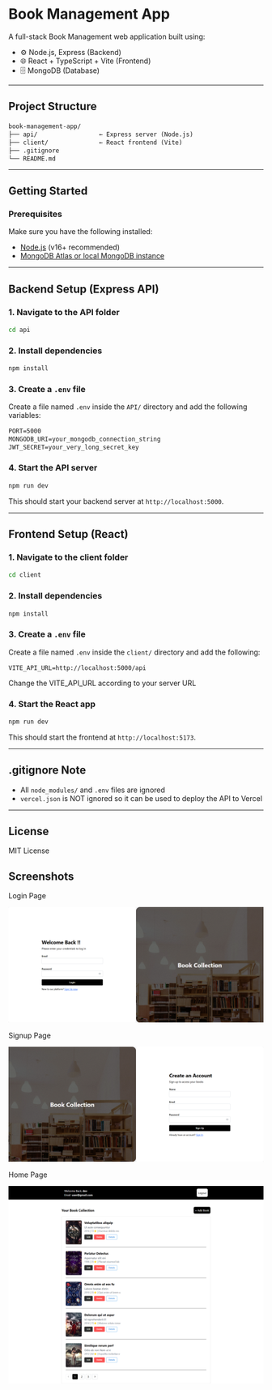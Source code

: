 # Book Management App

A full-stack Book Management web application built using:

- ⚙️ Node.js, Express (Backend)
- 🌐 React + TypeScript + Vite (Frontend)
- 🗄 MongoDB (Database)

---

## Project Structure

```
book-management-app/
├── api/                 ← Express server (Node.js)
├── client/              ← React frontend (Vite)
├── .gitignore
└── README.md
```

---

## Getting Started

### Prerequisites

Make sure you have the following installed:

- [Node.js](https://nodejs.org/) (v16+ recommended)
- [MongoDB Atlas or local MongoDB instance](https://www.mongodb.com/cloud/atlas)

---

## Backend Setup (Express API)

### 1. Navigate to the API folder

```bash
cd api
```

### 2. Install dependencies

```bash
npm install
```

### 3. Create a `.env` file

Create a file named `.env` inside the `API/` directory and add the following variables:

```env
PORT=5000
MONGODB_URI=your_mongodb_connection_string
JWT_SECRET=your_very_long_secret_key
```

### 4. Start the API server

```bash
npm run dev
```

This should start your backend server at `http://localhost:5000`.

---

## Frontend Setup (React)

### 1. Navigate to the client folder

```bash
cd client
```

### 2. Install dependencies

```bash
npm install
```

### 3. Create a `.env` file

Create a file named `.env` inside the `client/` directory and add the following:

```env
VITE_API_URL=http://localhost:5000/api
```
Change the VITE_API_URL according to your server URL

### 4. Start the React app

```bash
npm run dev
```

This should start the frontend at `http://localhost:5173`.

---

## .gitignore Note

- All `node_modules/` and `.env` files are ignored
- `vercel.json` is NOT ignored so it can be used to deploy the API to Vercel

---

## License

MIT License

## Screenshots

Login Page

![alt text](https://github.com/AP-Porag/book-management-app/blob/90225a0a24d58c30ae99e62cfa932c8a8107f623/login.png)

Signup Page

![alt text](https://github.com/AP-Porag/book-management-app/blob/90225a0a24d58c30ae99e62cfa932c8a8107f623/signup.png)

Home Page

![alt text](https://github.com/AP-Porag/book-management-app/blob/90225a0a24d58c30ae99e62cfa932c8a8107f623/home.png)
